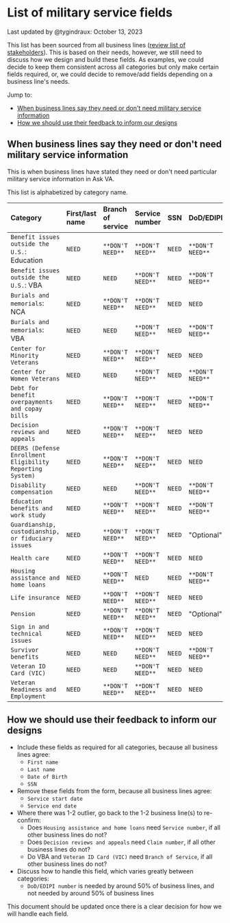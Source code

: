 # List of military service fields

Last updated by @tygindraux: October 13, 2023

This list has been sourced from all business lines ([review list of stakeholders](https://github.com/department-of-veterans-affairs/va.gov-team/blob/master/products/ask-va/research/Business%20line%20engagement/List%20of%20stakeholders%20by%20category.md)). This is based on their needs, however, we still need to discuss how we design and build these fields. As examples, we could decide to keep them consistent across all categories but only make certain fields required, or, we could decide to remove/add fields depending on a business line's needs.

Jump to:
- [When business lines say they need or don't need military service information](https://github.com/department-of-veterans-affairs/va.gov-team/blob/master/products/ask-va/research/Business%20line%20engagement/List%20of%20military%20service%20fields.md#when-business-lines-say-they-need-or-dont-need-military-service-information)
- [How we should use their feedback to inform our designs](https://github.com/department-of-veterans-affairs/va.gov-team/blob/master/products/ask-va/research/Business%20line%20engagement/List%20of%20military%20service%20fields.md#how-we-should-use-their-feedback-to-inform-our-designs)

## When business lines say they need or don't need military service information

This is when business lines have stated they need or don't need particular military service information in Ask VA.

This list is alphabetized by category name. 

|Category|First/last name|Branch of service|Service number|SSN|DoD/EDIPI|Service start date|Service end date|DOB|Claim number|
|:--|:--|:--|:--|:--|:--|:--|:--|:--|:--|
|`Benefit issues outside the U.S.`: Education|`NEED`|`**DON'T NEED**`|`**DON'T NEED**`|`NEED`|`**DON'T NEED**`|`**DON'T NEED**`|`**DON'T NEED**`|`NEED`|`**DON'T NEED**`|
|`Benefit issues outside the U.S.`: VBA|`NEED`|`NEED`|`**DON'T NEED**`|`NEED`|`**DON'T NEED**`|`**DON'T NEED**`|`**DON'T NEED**`|`NEED`|"Optional"|
|`Burials and memorials`: NCA|`NEED`|`**DON'T NEED**`|`**DON'T NEED**`|`NEED`|`NEED`|`**DON'T NEED**`|`**DON'T NEED**`|`NEED`|`**DON'T NEED**`|
|`Burials and memorials`: VBA|`NEED`|`NEED`|`**DON'T NEED**`|`NEED`|`**DON'T NEED**`|`**DON'T NEED**`|`**DON'T NEED**`|`NEED`|"Optional"|
|`Center for Minority Veterans`|`NEED`|`**DON'T NEED**`|`**DON'T NEED**`|`NEED`|`NEED`|`**DON'T NEED**`|`**DON'T NEED**`|`NEED`|`**DON'T NEED**`|
|`Center for Women Veterans`|`NEED`|`NEED`|`**DON'T NEED**`|`NEED`|`**DON'T NEED**`|`**DON'T NEED**`|`**DON'T NEED**`|`NEED`|"Optional"|
|`Debt for benefit overpayments and copay bills`|`NEED`|`**DON'T NEED**`|`**DON'T NEED**`|`NEED`|`**DON'T NEED**`|`**DON'T NEED**`|`**DON'T NEED**`|`NEED`|`**DON'T NEED**`|
|`Decision reviews and appeals`|`NEED`|`**DON'T NEED**`|`**DON'T NEED**`|`NEED`|`NEED`|`**DON'T NEED**`|`**DON'T NEED**`|`NEED`|`NEED`|
|`DEERS (Defense Enrollment Eligibility Reporting System)`|`NEED`|`**DON'T NEED**`|`**DON'T NEED**`|`NEED`|`NEED`|`**DON'T NEED**`|`**DON'T NEED**`|`NEED`|`**DON'T NEED**`|
|`Disability compensation`|`NEED`|`NEED`|`**DON'T NEED**`|`NEED`|`**DON'T NEED**`|`**DON'T NEED**`|`**DON'T NEED**`|`NEED`|"Optional"|
|`Education benefits and work study`|`NEED`|`**DON'T NEED**`|`**DON'T NEED**`|`NEED`|`**DON'T NEED**`|`**DON'T NEED**`|`**DON'T NEED**`|`NEED`|`**DON'T NEED**`|
|`Guardianship, custodianship, or fiduciary issues`|`NEED`|`**DON'T NEED**`|`**DON'T NEED**`|`NEED`|"Optional"|`**DON'T NEED**`|`**DON'T NEED**`|`NEED`|"Optional"|
|`Health care`|`NEED`|`**DON'T NEED**`|`**DON'T NEED**`|`NEED`|`NEED`|`**DON'T NEED**`|`**DON'T NEED**`|`NEED`|`**DON'T NEED**`|
|`Housing assistance and home loans`|`NEED`|`**DON'T NEED**`|`NEED`|`NEED`|`**DON'T NEED**`|`**DON'T NEED**`|`**DON'T NEED**`|`NEED`|"Optional"|
|`Life insurance`|`NEED`|`**DON'T NEED**`|`**DON'T NEED**`|`NEED`|`NEED`|`**DON'T NEED**`|`**DON'T NEED**`|`NEED`|`**DON'T NEED**`|
|`Pension`|`NEED`|`**DON'T NEED**`|`**DON'T NEED**`|`NEED`|"Optional"|`**DON'T NEED**`|`**DON'T NEED**`|`NEED`|"Optional"|
|`Sign in and technical issues`|`NEED`|`**DON'T NEED**`|`**DON'T NEED**`|`NEED`|`NEED`|`**DON'T NEED**`|`**DON'T NEED**`|`NEED`|`**DON'T NEED**`|
|`Survivor benefits`|`NEED`|`NEED`|`**DON'T NEED**`|`NEED`|`**DON'T NEED**`|`**DON'T NEED**`|`**DON'T NEED**`|`NEED`|"Optional"|
|`Veteran ID Card (VIC)`|`NEED`|`NEED`|`**DON'T NEED**`|`NEED`|`NEED`|`**DON'T NEED**`|`**DON'T NEED**`|`NEED`|`**DON'T NEED**`|
|`Veteran Readiness and Employment`|`NEED`|`**DON'T NEED**`|`**DON'T NEED**`|`NEED`|`NEED`|`**DON'T NEED**`|`**DON'T NEED**`|`NEED`|`**DON'T NEED**`|

## How we should use their feedback to inform our designs

- Include these fields as required for all categories, because all business lines agree:
  - `First name`
  - `Last name`
  - `Date of Birth`
  - `SSN`
- Remove these fields from the form, because all business lines agree:
  - `Service start date`
  - `Service end date`
- Where there was 1-2 outlier, go back to the 1-2 business line(s) to re-confirm:
  - Does `Housing assistance and home loans` need `Service number`, if all other business lines do not?
  - Does `Decision reviews and appeals` need `Claim number`, if all other business lines do not?
  - Do VBA and `Veteran ID Card (VIC)` need `Branch of Service`, if all other business lines do not?
- Discuss how to handle this field, which varies greatly between categories:
  - `DoD/EDIPI number` is needed by around 50% of business lines, and not needed by around 50% of business lines

This document should be updated once there is a clear decision for how we will handle each field.
